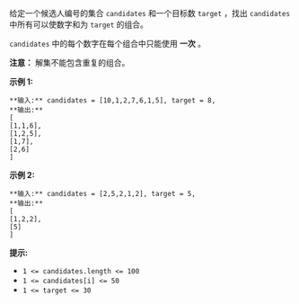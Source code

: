 给定一个候选人编号的集合 `candidates` 和一个目标数 `target` ，找出 `candidates` 中所有可以使数字和为 `target`
的组合。

`candidates` 中的每个数字在每个组合中只能使用  **一次**  。

**注意：** 解集不能包含重复的组合。



**示例  1:**

    
    
    **输入:** candidates = [10,1,2,7,6,1,5], target = 8,
    **输出:**
    [
    [1,1,6],
    [1,2,5],
    [1,7],
    [2,6]
    ]

**示例  2:**

    
    
    **输入:** candidates = [2,5,2,1,2], target = 5,
    **输出:**
    [
    [1,2,2],
    [5]
    ]



**提示:**

  * `1 <= candidates.length <= 100`
  * `1 <= candidates[i] <= 50`
  * `1 <= target <= 30`

